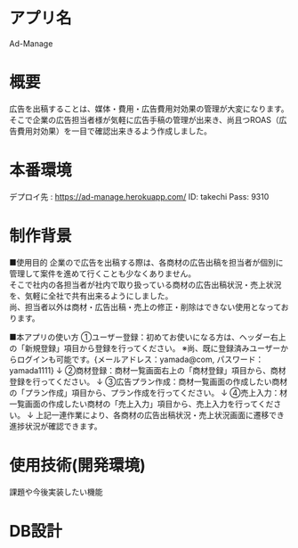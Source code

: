 # アプリ名
Ad-Manage

# 概要
広告を出稿することは、媒体・費用・広告費用対効果の管理が大変になります。<br>
そこで企業の広告担当者様が気軽に広告手稿の管理が出来き、尚且つROAS（広告費用対効果）を一目で確認出来きるよう作成しました。　　

# 本番環境
デプロイ先 : https://ad-manage.herokuapp.com/
ID: takechi
Pass: 9310

# 制作背景
■使用目的
企業ので広告を出稿する際は、各商材の広告出稿を担当者が個別に管理して案件を進めて行くことも少なくありません。<br>
そこで社内の各担当者が社内で取り扱っている商材の広告出稿状況・売上状況を、気軽に全社で共有出来るようにしました。<br>
尚、担当者以外は商材・広告出稿・売上の修正・削除はできない使用となっております。<br>

■本アプリの使い方
①ユーザー登録：初めてお使いになる方は、ヘッダー右上の「新規登録」項目から登録を行ってください。
※尚、既に登録済みユーザーからログインも可能です。{メールアドレス：yamada@com, パスワード：yamada1111}
↓
②商材登録：商材一覧画面右上の「商材登録」項目から、商材登録を行ってください。
↓
③広告プラン作成：商材一覧画面の作成したい商材の「プラン作成」項目から、プラン作成を行ってください。
↓
④売上入力：材一覧画面の作成したい商材の「売上入力」項目から、売上入力を行ってください。
↓
上記一連作業により、各商材の広告出稿状況・売上状況画面に遷移でき進捗状況が確認できます。


# 使用技術(開発環境)				
課題や今後実装したい機能						
# DB設計						
